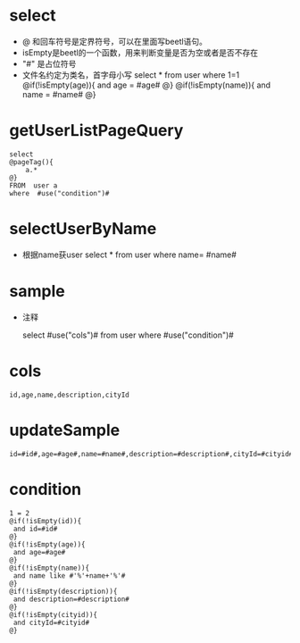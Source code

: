 select
===
* @ 和回车符号是定界符号，可以在里面写beetl语句。
* isEmpty是beetl的一个函数，用来判断变量是否为空或者是否不存在
* "#" 是占位符号
* 文件名约定为类名，首字母小写
select * from user where 1=1
@if(!isEmpty(age)){
and age = #age#
@}
@if(!isEmpty(name)){
and name = #name#
@}

getUserListPageQuery
===
	select  
	@pageTag(){
	    a.*
	@}  
	FROM  user a
    where  #use("condition")#
  
selectUserByName
===
* 根据name获user
    select * from user where name= #name#

sample
===
* 注释

	select #use("cols")# from user  where  #use("condition")#

cols
===
	id,age,name,description,cityId

updateSample
===
	id=#id#,age=#age#,name=#name#,description=#description#,cityId=#cityid#

condition
===
	1 = 2  
	@if(!isEmpty(id)){
	 and id=#id#
	@}
	@if(!isEmpty(age)){
	 and age=#age#
	@}
	@if(!isEmpty(name)){
	 and name like #'%'+name+'%'#
	@}
	@if(!isEmpty(description)){
	 and description=#description#
	@}
	@if(!isEmpty(cityid)){
	 and cityId=#cityid#
	@}
